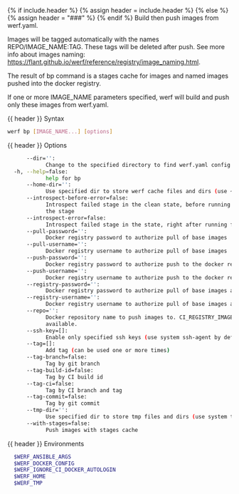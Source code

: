 {% if include.header %}
{% assign header = include.header %}
{% else %}
{% assign header = "###" %}
{% endif %}
Build then push images from werf.yaml.

Images will be tagged automatically with the names REPO/IMAGE_NAME:TAG. These tags will be deleted 
after push. See more info about images naming: 
https://flant.github.io/werf/reference/registry/image_naming.html.

The result of bp command is a stages cache for images and named images pushed into the docker 
registry.

If one or more IMAGE_NAME parameters specified, werf will build and push only these images from 
werf.yaml.

{{ header }} Syntax

```bash
werf bp [IMAGE_NAME...] [options]
```

{{ header }} Options

```bash
      --dir='':
            Change to the specified directory to find werf.yaml config
  -h, --help=false:
            help for bp
      --home-dir='':
            Use specified dir to store werf cache files and dirs (use ~/.werf by default)
      --introspect-before-error=false:
            Introspect failed stage in the clean state, before running all assembly instructions of 
            the stage
      --introspect-error=false:
            Introspect failed stage in the state, right after running failed assembly instruction
      --pull-password='':
            Docker registry password to authorize pull of base images
      --pull-username='':
            Docker registry username to authorize pull of base images
      --push-password='':
            Docker registry password to authorize push to the docker repo
      --push-username='':
            Docker registry username to authorize push to the docker repo
      --registry-password='':
            Docker registry password to authorize pull of base images and push to the docker repo
      --registry-username='':
            Docker registry username to authorize pull of base images and push to the docker repo
      --repo='':
            Docker repository name to push images to. CI_REGISTRY_IMAGE will be used by default if 
            available.
      --ssh-key=[]:
            Enable only specified ssh keys (use system ssh-agent by default)
      --tag=[]:
            Add tag (can be used one or more times)
      --tag-branch=false:
            Tag by git branch
      --tag-build-id=false:
            Tag by CI build id
      --tag-ci=false:
            Tag by CI branch and tag
      --tag-commit=false:
            Tag by git commit
      --tmp-dir='':
            Use specified dir to store tmp files and dirs (use system tmp dir by default)
      --with-stages=false:
            Push images with stages cache
```

{{ header }} Environments

```bash
  $WERF_ANSIBLE_ARGS                
  $WERF_DOCKER_CONFIG               
  $WERF_IGNORE_CI_DOCKER_AUTOLOGIN  
  $WERF_HOME                        
  $WERF_TMP                         
```

